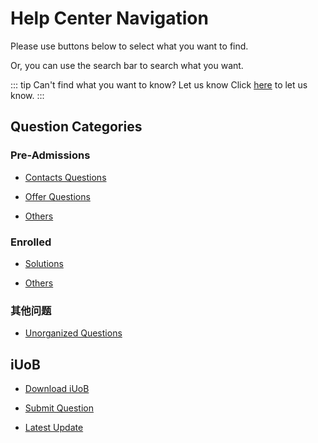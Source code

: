 # Help Center Navigation

Please use buttons below to select what you want to find.

Or, you can use the search bar to search what you want.

::: tip Can't find what you want to know? Let us know
Click [here](./iUoB/submit/) to let us know.
:::

## Question Categories


### Pre-Admissions

- [Contacts Questions](./pre-admissions/contacts/)

- [Offer Questions](./pre-admissions/admissions/)

- [Others](./pre-admissions/others/)



### Enrolled

- [Solutions](./enrolled/solutions/)

- [Others](./enrolled/others/)



### 其他问题

- [Unorganized Questions](./others/unorganized/)



## iUoB

- [Download iUoB](./iUoB/download/)

- [Submit Question](./iUoB/submit/)

- [Latest Update](./iUoB/updates/)
